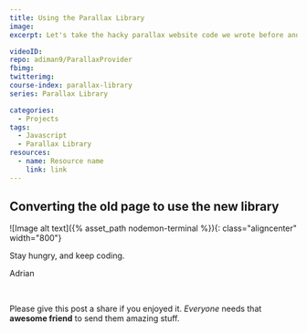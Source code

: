 ```yaml
---
title: Using the Parallax Library
image: 
excerpt: Let's take the hacky parallax website code we wrote before and rewrite it to use our shiny new parallax library.

videoID: 
repo: adiman9/ParallaxProvider
fbimg: 
twitterimg: 
course-index: parallax-library
series: Parallax Library

categories:
  - Projects
tags:
  - Javascript
  - Parallax Library
resources:
  - name: Resource name
    link: link
---
```

## Converting the old page to use the new library

![Image alt text]({% asset_path nodemon-terminal %}){: class="aligncenter" width="800"}

Stay hungry, and keep coding.

Adrian

&nbsp;

Please give this post a share if you enjoyed it. _Everyone_ needs that **awesome friend** to send them amazing stuff.
